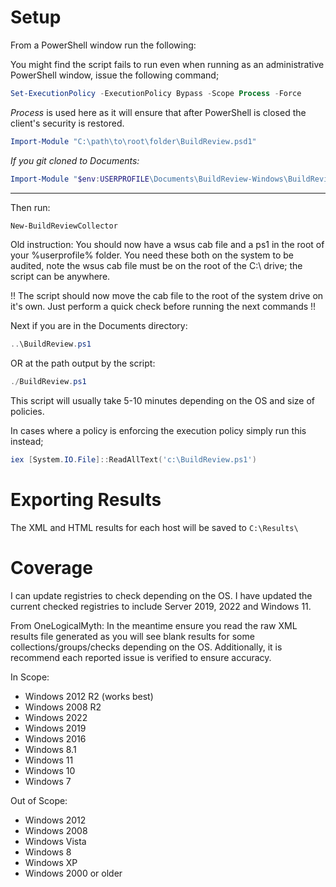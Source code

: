 # Setup
From a PowerShell window run the following:

You might find the script fails to run even when running as an administrative PowerShell window, issue the following command;
```PowerShell
Set-ExecutionPolicy -ExecutionPolicy Bypass -Scope Process -Force
```

*Process* is used here as it will ensure that after PowerShell is closed the client's security is restored.


```PowerShell
Import-Module "C:\path\to\root\folder\BuildReview.psd1"
```

_If you git cloned to Documents:_
```PowerShell
Import-Module "$env:USERPROFILE\Documents\BuildReview-Windows\BuildReview.psd1"
```
---

Then run:

```PowerShell
New-BuildReviewCollector
```
Old instruction:
You should now have a wsus cab file and a ps1 in the root of your %userprofile% folder. You need these both on the system to be audited, note the wsus cab file must be on the root of the C:\ drive; the script can be anywhere.

!! The script should now move the cab file to the root of the system drive on it's own. Just perform a quick check before running the next commands !!



Next if you are in the Documents directory:

```PowerShell
..\BuildReview.ps1
```


OR at the path output by the script:

```PowerShell
./BuildReview.ps1
```

This script will usually take 5-10 minutes depending on the OS and size of policies.

In cases where a policy is enforcing the execution policy simply run this instead;
```PowerShell
iex [System.IO.File]::ReadAllText('c:\BuildReview.ps1')
```

# Exporting Results
The XML and HTML results for each host will be saved to `C:\Results\`


# Coverage

I can update registries to check depending on the OS. I have updated the current checked registries to include Server 2019, 2022 and Windows 11.


From OneLogicalMyth:
In the meantime ensure you read the raw XML results file generated as you will see blank results for some collections/groups/checks depending on the OS. Additionally, it is recommend each reported issue is verified to ensure accuracy.

In Scope:
* Windows 2012 R2 (works best)
* Windows 2008 R2
* Windows 2022
* Windows 2019
* Windows 2016
* Windows 8.1
* Windows 11
* Windows 10
* Windows 7

Out of Scope:
* Windows 2012
* Windows 2008
* Windows Vista
* Windows 8
* Windows XP
* Windows 2000 or older
